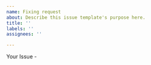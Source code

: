 ```yaml
---
name: Fixing request
about: Describe this issue template's purpose here.
title: ''
labels: ''
assignees: ''

---
```


Your Issue -
